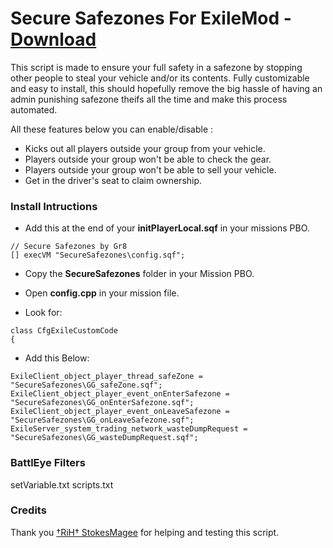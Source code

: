 # Secure Safezones For ExileMod - [Download](https://github.com/Gr8z/ExileMod-SecureSafezones/archive/master.zip)
This script is made to ensure your full safety in a safezone by stopping other people to steal your vehicle and/or its contents. Fully customizable and easy to install, this should hopefully remove the big hassle of having an admin punishing safezone theifs all the time and make this process automated.

All these features below you can enable/disable :

- Kicks out all players outside your group from your vehicle.
- Players outside your group won't be able to check the gear.
- Players outside your group won't be able to sell your vehicle.
- Get in the driver's seat to claim ownership.

### Install Intructions ###

- Add this at the end of your **initPlayerLocal.sqf** in your missions PBO.
```
// Secure Safezones by Gr8
[] execVM "SecureSafezones\config.sqf";
```

- Copy the **SecureSafezones** folder in your Mission PBO.

- Open **config.cpp** in your mission file.
- Look for:
```
class CfgExileCustomCode
{
```
- Add this Below:
```
ExileClient_object_player_thread_safeZone = 			"SecureSafezones\GG_safeZone.sqf";
ExileClient_object_player_event_onEnterSafezone = 		"SecureSafezones\GG_onEnterSafezone.sqf";
ExileClient_object_player_event_onLeaveSafezone = 		"SecureSafezones\GG_onLeaveSafezone.sqf";
ExileServer_system_trading_network_wasteDumpRequest = 	"SecureSafezones\GG_wasteDumpRequest.sqf";
```


### BattlEye Filters ###

setVariable.txt
scripts.txt

### Credits ###

Thank you [†RiH† StokesMagee](http://www.exilemod.com/profile/52663-%E2%80%A0rih%E2%80%A0-stokesmagee/) for helping and testing this script.